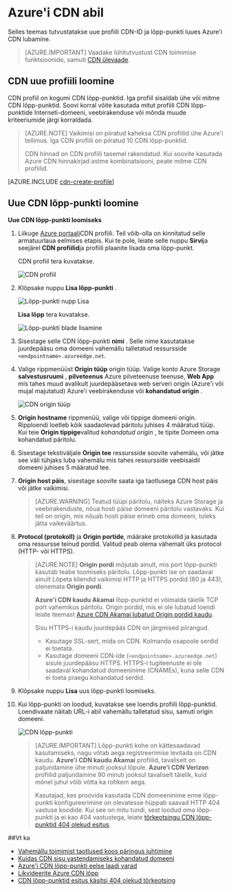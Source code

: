 <properties
     pageTitle="Azure'i CDN abil | Microsoft Azure'i"
     description="Selles teemas kirjeldatakse, kuidas lubada selle sisu kohaletoimetamise võrk (CDN) Azure. Õpetuse tutvustatakse uue CDN profiili ja lõpp-punkti loomine."
     services="cdn"
     documentationCenter=""
     authors="camsoper"
     manager="erikre"
     editor=""/>
<tags
     ms.service="cdn"
     ms.workload="media"
     ms.tgt_pltfrm="na"
     ms.devlang="na"
     ms.topic="get-started-article"
     ms.date="07/28/2016" 
     ms.author="casoper"/>

# <a name="using-azure-cdn"></a>Azure'i CDN abil  

Selles teemas tutvustatakse uue profiili CDN-ID ja lõpp-punkti luues Azure'i CDN lubamine.

>[AZURE.IMPORTANT] Vaadake lühitutvustust CDN toimimise funktsioonide, samuti [CDN ülevaade](./cdn-overview.md).

## <a name="create-a-new-cdn-profile"></a>CDN uue profiili loomine

CDN profiil on kogumi CDN lõpp-punktid.  Iga profiil sisaldab ühe või mitme CDN lõpp-punktid.  Soovi korral võite kasutada mitut profiili CDN lõpp-punktide Interneti-domeeni, veebirakenduse või mõnda muude kriteeriumide järgi korraldada.

> [AZURE.NOTE] Vaikimisi on piiratud kaheksa CDN profiilid ühe Azure'i tellimus. Iga CDN profiili on piiratud 10 CDN lõpp-punktid.
>
> CDN hinnad on CDN profiili tasemel rakendatud. Kui soovite kasutada Azure CDN hinnakirjad astme kombinatsiooni, peate mitme CDN profiilid.

[AZURE.INCLUDE [cdn-create-profile](../../includes/cdn-create-profile.md)]

## <a name="create-a-new-cdn-endpoint"></a>Uue CDN lõpp-punkti loomine

**Uue CDN lõpp-punkti loomiseks**

1. Liikuge [Azure portaali](https://portal.azure.com)CDN profiili.  Teil võib-olla on kinnitatud selle armatuurlaua eelmises etapis.  Kui te pole, leiate selle nuppu **Sirvi**ja seejärel **CDN profiilid**ja profiili plaanite lisada oma lõpp-punkt.

    CDN profiil tera kuvatakse.

    ![CDN profiil][cdn-profile-settings]

2. Klõpsake nuppu **Lisa lõpp-punkti** .

    ![Lõpp-punkti nupp Lisa][cdn-new-endpoint-button]

    **Lisa lõpp** tera kuvatakse.

    ![Lõpp-punkti blade lisamine][cdn-add-endpoint]

3. Sisestage selle CDN lõpp-punkti **nimi** .  Selle nime kasutatakse juurdepääsu oma domeeni vahemällu talletatud ressursside `<endpointname>.azureedge.net`.

4. Valige rippmenüüst **Origin tüüp** origin tüüp.  Valige konto Azure Storage **salvestusruumi** , **pilveteenus** Azure pilveteenuse teenuse, **Web App** mis tahes muud avalikult juurdepääsetava web serveri origin (Azure'i või mujal majutatud) Azure'i veebirakenduse või **kohandatud origin** .

    ![CDN origin tüüp](./media/cdn-create-new-endpoint/cdn-origin-type.png)
        
5. **Origin hostname** rippmenüü, valige või tippige domeeni origin.  Ripploendi loetleb kõik saadaolevad päritolu juhises 4 määratud tüüp.  Kui teie **Origin tippige**valitud *kohandatud origin* , te tipite Domeen oma kohandatud päritolu.

6. Sisestage tekstiväljale **Origin tee** ressursside soovite vahemälu, või jätke see väli tühjaks luba vahemälu mis tahes ressursside veebisaidil domeeni juhises 5 määratud tee.

7. **Origin host päis**, sisestage soovite saata iga taotlusega CDN host päis või jätke vaikimisi.

    > [AZURE.WARNING] Teatud tüüpi päritolu, näiteks Azure Storage ja veebirakenduste, nõua hosti päise domeeni päritolu vastavaks. Kui teil on origin, mis nõuab hosti päise erineb oma domeeni, tuleks jätta vaikeväärtus.

8. **Protocol (protokoll)** ja **Origin portide**, määrake protokollid ja kasutada oma ressursse teinud pordid.  Valitud peab olema vähemalt üks protocol (HTTP- või HTTPS).
    
    > [AZURE.NOTE] **Origin pordi** mõjutab ainult, mis port lõpp-punkti kasutab teabe toomiseks päritolu.  Lõpp-punkti ise on saadaval ainult Lõpeta kliendid vaikimisi HTTP ja HTTPS pordid (80 ja 443), olenemata **Origin pordi**.  
    >
    > **Azure'i CDN kaudu Akamai** lõpp-punktid ei võimalda täielik TCP port vahemikus päritolu.  Origin pordid, mis ei ole lubatud loendi leiate teemast [Azure CDN Akamai lubatud Origin pordid kaudu](https://msdn.microsoft.com/library/mt757337.aspx).  
    >
    > Sisu HTTPS-i kaudu juurdepääs CDN on järgmised piirangud.
    > 
    > - Kasutage SSL-sert, mida on CDN. Kolmanda osapoole serdid ei toetata.
    > - Kasutage domeeni CDN-ide (`<endpointname>.azureedge.net`) sisule juurdepääsu HTTPS. HTTPS-i tugiteenuste ei ole saadaval kohandatud domeeninime (CNAMEs), kuna selle CDN ei toeta praegu kohandatud serdid.

9. Klõpsake nuppu **Lisa** uus lõpp-punkti loomiseks.

10. Kui lõpp-punkti on loodud, kuvatakse see loendis profiili lõpp-punktid. Loendivaate näitab URL-i abil vahemällu talletatud sisu, samuti origin domeeni.

    ![CDN lõpp-punkti][cdn-endpoint-success]

    > [AZURE.IMPORTANT] Lõpp-punkti kohe on kättesaadavad kasutamiseks, nagu võtab aega registreerimise levitada on CDN kaudu.  <b>Azure'i CDN kaudu Akamai</b> profiilid, tavaliselt on paljundamine ühe minuti jooksul lõpule.  <b>Azure'i CDN Verizon</b> profiilid paljundamine 90 minuti jooksul tavaliselt täielik, kuid mõnel juhul võib võtta ka rohkem aega.
    >    
    > Kasutajad, kes proovida kasutada CDN domeeninime enne lõpp-punkti konfigureerimine on olevatesse hüppab saavad HTTP 404 vastuse koodide.  Kui see on mitu tundi, sest loodud oma lõpp-punkti ja ei kao 404 vastustega, leiate [tõrkeotsingu CDN lõpp-punktid 404 olekud esitus](cdn-troubleshoot-endpoint.md).


##<a name="see-also"></a>Vt ka
- [Vahemällu toimimist taotlused koos päringus juhtimine](cdn-query-string.md)
- [Kuidas CDN sisu vastendamiseks kohandatud domeeni](cdn-map-content-to-custom-domain.md)
- [Azure'i CDN lõpp-punkti eelse laadi varad](cdn-preload-endpoint.md)
- [Likvideerite Azure CDN lõpp](cdn-purge-endpoint.md)
- [CDN lõpp-punktid esitus käsitsi 404 olekud tõrkeotsing](cdn-troubleshoot-endpoint.md)

[cdn-profile-settings]: ./media/cdn-create-new-endpoint/cdn-profile-settings.png
[cdn-new-endpoint-button]: ./media/cdn-create-new-endpoint/cdn-new-endpoint-button.png
[cdn-add-endpoint]: ./media/cdn-create-new-endpoint/cdn-add-endpoint.png
[cdn-endpoint-success]: ./media/cdn-create-new-endpoint/cdn-endpoint-success.png
